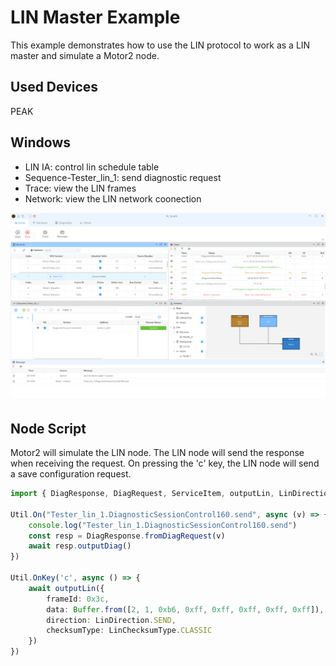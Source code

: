 # LIN Master Example

This example demonstrates how to use the LIN protocol to work as a LIN master and simulate a Motor2 node.


## Used Devices
PEAK

## Windows

* LIN IA: control lin schedule table
* Sequence-Tester_lin_1: send diagnostic request
* Trace: view the LIN frames
* Network: view the LIN network coonection

![alt text](image.png)


## Node Script
Motor2 will simulate the LIN node. The LIN node will send the response when receiving the request.
On pressing the 'c' key, the LIN node will send a save configuration request.

```typescript
import { DiagResponse, DiagRequest, ServiceItem, outputLin, LinDirection, LinChecksumType } from "ECB";

Util.On("Tester_lin_1.DiagnosticSessionControl160.send", async (v) => {
    console.log("Tester_lin_1.DiagnosticSessionControl160.send")
    const resp = DiagResponse.fromDiagRequest(v)
    await resp.outputDiag()
})

Util.OnKey('c', async () => {
    await outputLin({
        frameId: 0x3c,
        data: Buffer.from([2, 1, 0xb6, 0xff, 0xff, 0xff, 0xff, 0xff]),
        direction: LinDirection.SEND,
        checksumType: LinChecksumType.CLASSIC
    })
})
